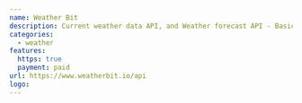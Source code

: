 ```yaml
---
name: Weather Bit
description: Current weather data API, and Weather forecast API - Basic access to the Weatherbit.io Weather API
categories:
  - weather
features:
  https: true
  payment: paid
url: https://www.weatherbit.io/api
logo:
---
```

